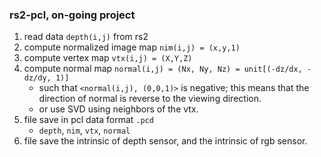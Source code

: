 ### rs2-pcl, on-going project

1. read data `depth(i,j)` from rs2 
2. compute normalized image map `nim(i,j) = (x,y,1)`
3. compute vertex map `vtx(i,j) = (X,Y,Z)`
4. compute normal map `normal(i,j) = (Nx, Ny, Nz) = unit[(-dz/dx, -dz/dy, 1)]` 
   - such that `<normal(i,j), (0,0,1)>` is negative; this means that the direction of normal is reverse to the viewing direction.
   - or use SVD using neighbors of the vtx.
5. file save in pcl data format `.pcd`
   - `depth`, `nim`, `vtx`, `normal`
6. file save the intrinsic of depth sensor, and the intrinsic of rgb sensor.
